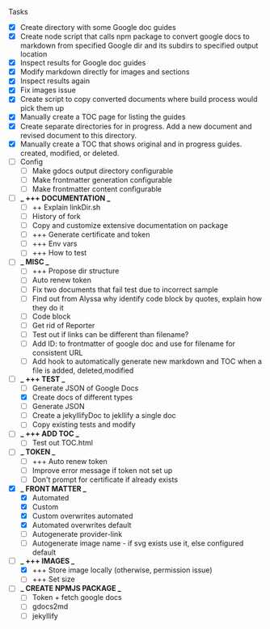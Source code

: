Tasks

- [x] Create directory with some Google doc guides
- [x] Create node script that calls npm package to convert google docs to markdown from specified Google dir and its subdirs to specified output location
- [x] Inspect results for Google doc guides
- [x] Modify markdown directly for images and sections
- [x] Inspect results again
- [x] Fix images issue
- [x] Create script to copy converted documents where build process would pick them up
- [x] Manually create a TOC page for listing the guides
- [x] Create separate directories for in progress. Add a new document and revised document to this directory.
- [x] Manually create a TOC that shows original and in progress guides.
      created, modified, or deleted.
- [ ] Config
  - [ ] Make gdocs output directory configurable
  - [ ] Make frontmatter generation configurable
  - [ ] Make frontmatter content configurable
- [ ] **_ +++ DOCUMENTATION _**
  - [ ] ++ Explain linkDir.sh
  - [ ] History of fork
  - [ ] Copy and customize extensive documentation on package
  - [ ] +++ Generate certificate and token
  - [ ] +++ Env vars
  - [ ] +++ How to test
- [ ] **_ MISC _**
  - [ ] +++ Propose dir structure
  - [ ] Auto renew token
  - [ ] Fix two documents that fail test due to incorrect sample
  - [ ] Find out from Alyssa why identify code block by quotes, explain how they do it
  - [ ] Code block
  - [ ] Get rid of Reporter
  - [ ] Test out if links can be different than filename?
  - [ ] Add ID: to frontmatter of google doc and use for filename for consistent URL
  - [ ] Add hook to automatically generate new markdown and TOC when a file is added, deleted,modified
- [ ] **_ +++ TEST _**
  - [ ] Generate JSON of Google Docs
  - [x] Create docs of different types
  - [ ] Generate JSON
  - [ ] Create a jekyllifyDoc to jekllify a single doc
  - [ ] Copy existing tests and modify
- [ ] **_ +++ ADD TOC _**
  - [ ] Test out TOC.html
- [ ] **_ TOKEN _**
  - [ ] +++ Auto renew token
  - [ ] Improve error message if token not set up
  - [ ] Don't prompt for certificate if already exists
- [x] **_ FRONT MATTER _**
  - [x] Automated
  - [x] Custom
  - [x] Custom overwrites automated
  - [x] Automated overwrites default
  - [ ] Autogenerate provider-link
  - [ ] Autogenerate image name - if svg exists use it, else configured default
- [ ] **_ +++ IMAGES _**
  - [x] +++ Store image locally (otherwise, permission issue)
  - [ ] +++ Set size
- [ ] **_ CREATE NPMJS PACKAGE _**
  - [ ] Token + fetch google docs
  - [ ] gdocs2md
  - [ ] jekyllify
